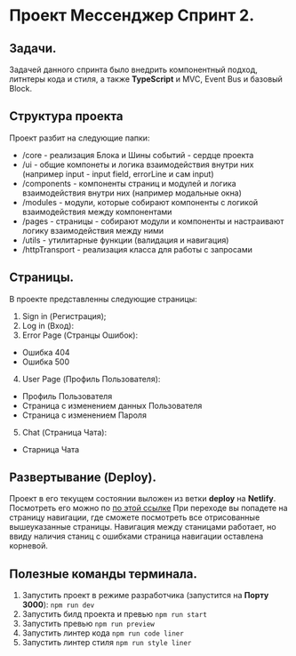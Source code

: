 # Проект **Мессенджер** Спринт 2.

## Задачи.
Задачей данного спринта было внедрить компонентный подход, литнтеры кода и стиля, а также **TypeScript** и MVC, Event Bus и базовый Block.

## Структура проекта
Проект разбит на следующие папки:
- /core - реализация Блока и Шины событий - сердце проекта
- /ui - общие компонеты и логика взаимодействия внутри них
(например input - input field, errorLine и сам input)
- /components - компоненты страниц и модулей и логика взаимодействия внутри них (например модальные окна)
- /modules - модули, которые собирают компоненты с логикой взаимодействия между компонентами
- /pages - страницы - собирают модули и компоненты и настраивают логику взаимодействия между ними 
- /utils - утилитарные функции (валидация и навигация)
- /httpTransport - реализация класса для работы с запросами

## Страницы.
В проекте представленны следующие страницы:
1. Sign in (Регистрация);
2. Log in (Вход):
3. Error Page (Странцы Ошибок):
- Ошибка 404
- Ошибка 500
4. User Page (Профиль Пользователя):
- Профиль Пользователя
- Страница с изменением данных Пользователя
- Страница с изменением Пароля
5.  Chat (Страница Чата):
- Старница Чата 

## Развертывание (Deploy).
Проект в его текущем состоянии выложен из ветки **deploy** на **Netlify**.
Посмотреть его можно по [по этой ссылке](https://deploy--wondrous-nasturtium-edcfd0.netlify.app/)
При переходе вы попадете на страницу навигации, где сможете посмотреть 
все отрисованные вышеуказанные страницы. Навигация между станицами работает, но ввиду наличия станиц с ошибками страница навигации оставлена корневой.

## Полезные команды терминала.
1. Запустить проект в режиме разработчика (запустится на **Порту 3000**):
```npm run dev```
2. Запустить билд проекта и превью
```npm run start```
3. Запустить превью
```npm run preview```
4. Запустить линтер кода
```npm run code liner```
5. Запустить линтер стиля
```npm run style liner```
